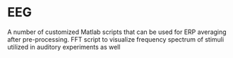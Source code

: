 # EEG
A number of customized Matlab scripts that can be used for ERP averaging after pre-processing. FFT script to visualize frequency spectrum of stimuli utilized in auditory experiments as well
